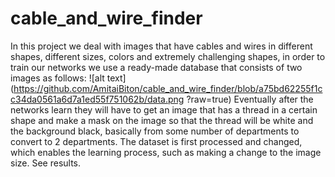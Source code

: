 # cable_and_wire_finder
In this project we deal with images that have cables and wires in different shapes,
different sizes, colors and extremely challenging shapes,
in order to train our networks we use a ready-made database that consists of two images as follows:
![alt text](https://github.com/AmitaiBiton/cable_and_wire_finder/blob/a75bd62255f1cc34da0561a6d7a1ed55f751062b/data.png
?raw=true)
Eventually after the networks learn they will have to get an image that has a thread in a certain shape 
and make a mask on the image so that the thread will be white and the background black,
basically from some number of departments to convert to 2 departments.
The dataset is first processed and changed, which enables the learning process,
such as making a change to the image size.
See results.
